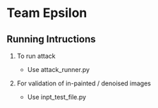 
# Team Epsilon

## Running Intructions
1) To run attack
   - Use attack_runner.py
   
2) For validation of in-painted / denoised images 
   - Use inpt_test_file.py 
